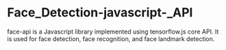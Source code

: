 # Face_Detection-javascript-_API

face-api is a Javascript library implemented using tensorflow.js core API. It is used for face detection, face recognition, and face landmark detection.
